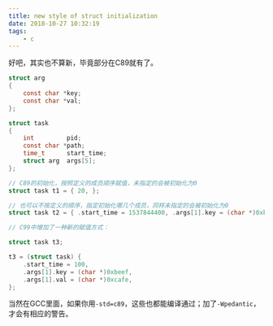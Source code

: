 ```yaml
---
title: new style of struct initialization
date: 2018-10-27 10:32:19
tags:
    - c
---
```


好吧，其实也不算新，毕竟部分在C89就有了。

```c
struct arg
{
    const char *key;
    const char *val;
};

struct task
{
    int         pid;
    const char *path;
    time_t      start_time;
    struct arg  args[5];
};
```

```c
// C89的初始化，按照定义的成员顺序赋值，未指定的会被初始化为0
struct task t1 = { 20, };

// 也可以不按定义的顺序，指定初始化哪几个成员，同样未指定的会被初始化为0
struct task t2 = { .start_time = 1537844400, .args[1].key = (char *)0xbeef };
```

<!-- more -->

```c
// C99中增加了一种新的赋值方式：

struct task t3;

t3 = (struct task) {
    .start_time = 100,
    .args[1].key = (char *)0xbeef,
    .args[1].val = (char *)0xcafe,
};

```

当然在GCC里面，如果你用`-std=c89`，这些也都能编译通过；加了`-Wpedantic`，才会有相应的警告。
